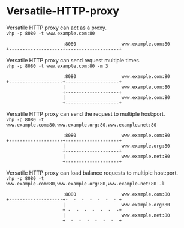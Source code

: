 # Versatile-HTTP-proxy
Versatile HTTP proxy can act as a proxy.  
`vhp -p 8080 -t www.example.com:80`
```
                     :8080                 www.example.com:80
+--------------------+--------------------+
```

Versatile HTTP proxy can send request multiple times.  
`vhp -p 8080 -t www.example.com:80 -m 3`
```
                     :8080                 www.example.com:80
+--------------------+--------------------+
                     |                     www.example.com:80
                     +--------------------+
                     |                     www.example.com:80
                     +--------------------+
``` 

Versatile HTTP proxy can send the request to multiple host:port.  
`vhp -p 8080 -t www.example.com:80,www.example.org:80,www.example.net:80`
```
                     :8080                 www.example.com:80
+--------------------+--------------------+
                     |                     www.example.org:80
                     +--------------------+
                     |                     www.example.net:80
                     +--------------------+
```

Versatile HTTP proxy can load balance requests to multiple host:port.  
`vhp -p 8080 -t www.example.com:80,www.example.org:80,www.example.net:80 -l`
```
                     :8080                 www.example.com:80
+--------------------+-  -  -  -  -  -  - +
                     |                     www.example.org:80
                     + -  -  -  -  -  -  -+
                     |                     www.example.net:80
                     +  -  -  -  -  -  -  +
```

